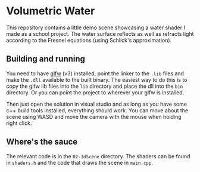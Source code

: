 # Volumetric Water

This repository contains a little demo scene showcasing a water shader I made as a school project. The water surface reflects as well as refracts light according to the Fresnel equations (using Schlick's approximation).

## Building and running

You need to have [glfw](https://www.glfw.org/) (v3) installed, point the linker to the `.lib` files and make the `.dll` available to the built binary. The easiest way to do this is to copy the glfw lib files into the `lib` directory and place the dll into the `bin` directory. Or you can point the project to wherever your glfw is installed.

Then just open the solution in visual studio and as long as you have some c++ build tools installed, everything should work. You can move about the scene using WASD and move the camera with the mouse when holding right click.

## Where's the sauce
The relevant code is in the `02-3dScene` directory. The shaders can be found in `shaders.h` and the code that draws the scene in `main.cpp`.
